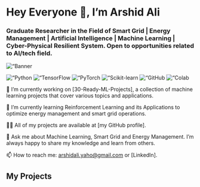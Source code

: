 <h1 align=“center”>Hey Everyone 👋, I’m Arshid Ali</h1>

<h3 align=“center”> Graduate Researcher in the Field of Smart Grid | Energy Management | Artificial Intelligence | Machine Learning | Cyber-Physical Resilient System. Open to opportunities related to AI/tech field. </h3>

<p align=“center”> <img src=“8” alt=“Banner image” width=“800”/> </p>

<p align=“center”> <img src=“9” alt=“Python badge”/> <img src=“10” alt=“TensorFlow badge”/> <img src=“11” alt=“PyTorch badge”/> <img src=“12” alt=“Scikit-learn badge”/> <img src=“13” alt=“GitHub badge”/> <img src=“14” alt=“Colab badge”/> </p>

🔭 I’m currently working on [30-Ready-ML-Projects], a collection of machine learning projects that cover various topics and applications.

🌱 I’m currently learning Reinforcement Learning and its Applications to optimize energy management and smart grid operations.

👨‍💻 All of my projects are available at [my GitHub profile].

💬 Ask me about Machine Learning, Smart Grid and Energy Management. I’m always happy to share my knowledge and learn from others.

📫 How to reach me: arshidali.yaho@gmail.com or [LinkedIn].

<h2 align=“center”>My Projects</h2>

